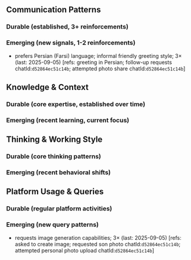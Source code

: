 ## Communication Patterns
### Durable (established, 3+ reinforcements)

### Emerging (new signals, 1-2 reinforcements)
- prefers Persian (Farsi) language; informal friendly greeting style; 3× (last: 2025-09-05) [refs: greeting in Persian; follow-up requests chatId:`d52864ec51c14b`; attempted photo share chatId:`d52864ec51c14b`]

## Knowledge & Context
### Durable (core expertise, established over time)

### Emerging (recent learning, current focus)

## Thinking & Working Style
### Durable (core thinking patterns)

### Emerging (recent behavioral shifts)

## Platform Usage & Queries
### Durable (regular platform activities)

### Emerging (new query patterns)
- requests image generation capabilities; 3× (last: 2025-09-05) [refs: asked to create image; requested son photo chatId:`d52864ec51c14b`; attempted personal photo upload chatId:`d52864ec51c14b`]
